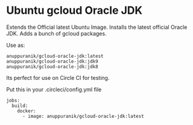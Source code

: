 # Ubuntu gcloud Oracle JDK

Extends the Official latest Ubuntu Image.
Installs the latest official Oracle JDK.
Adds a bunch of gcloud packages.

Use as:

    anuppuranik/gcloud-oracle-jdk:latest
    anuppuranik/gcloud-oracle-jdk:jdk9
    anuppuranik/gcloud-oracle-jdk:jdk8

Its perfect for use on Circle CI for testing.

Put this in your .circleci/config.yml file

    jobs:
      build:
        docker:
          - image: anuppuranik/gcloud-oracle-jdk:latest
      